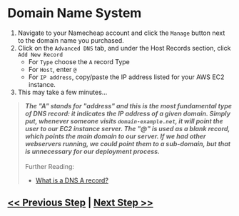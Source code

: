 # Domain Name System
1. Navigate to your Namecheap account and click the `Manage` button next to the domain name you purchased.
2. Click on the `Advanced DNS` tab, and under the Host Records section, click `Add New Record`
    - For `Type` choose the `A` record Type
    - For `Host`, enter `@`
    - For `IP address`, copy/paste the IP address listed for your AWS EC2 instance.
3. This may take a few minutes…

> ***The "A" stands for "address" and this is the most fundamental type of DNS record: it indicates the IP address of a given domain. Simply put, whenever someone visits `domain-example.net`, it will point the user to our EC2 instance server. The "@" is used as a blank record, which points the main domain to our server. If we had other webservers running, we could point them to a sub-domain, but that is unnecessary for our deployment process.***
> <br>
> <br>
> Further Reading:
> - [What is a DNS A record?](https://www.cloudflare.com/learning/dns/dns-records/dns-a-record/#:~:text=What%20is%20a%20DNS%20A,210.9.)

## [<< Previous Step](2.security-group.md) | [Next Step >>](4.accessing-the-server.md)
